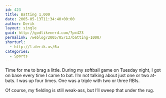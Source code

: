 ```yaml
---
id: 423
title: Batting 1,000
date: 2005-05-13T11:34:40+00:00
author: Derik
layout: single
guid: http://godlikenerd.com/?p=423
permalink: /weblog/2005/05/13/batting-1000/
shorturl:
  - http://l.derik.us/6a
categories:
  - Sports
---
```

Time for me to brag a little. During my softball game on Tuesday night, I got on base every time I came to bat. I&#8217;m not talking about just one or two at-bats. I was up four times. One was a triple with two or three RBIs.

Of course, my fielding is still weak-ass, but I&#8217;ll sweep that under the rug.